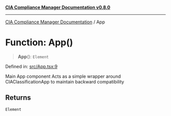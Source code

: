[**CIA Compliance Manager Documentation v0.8.0**](../README.md)

***

[CIA Compliance Manager Documentation](../globals.md) / App

# Function: App()

> **App**(): `Element`

Defined in: [src/App.tsx:9](https://github.com/Hack23/cia-compliance-manager/blob/78912779fad2796d4afcf9e0a863cca80a66b25f/src/App.tsx#L9)

Main App component
Acts as a simple wrapper around CIAClassificationApp to maintain backward compatibility

## Returns

`Element`
